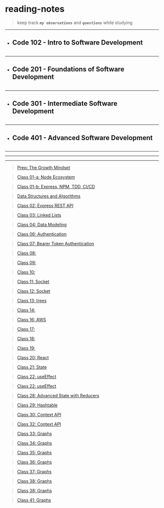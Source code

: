 # reading-notes

> keep track ***`my observations`*** and ***`questions`*** while studying

_______________


 * ## Code 102 - Intro to Software Development
```
```
____________________


 * ## Code 201 - Foundations of Software Development
```
```
_______________________


* ## Code 301 - Intermediate Software Development
```
```
_______________

* ## Code 401 - Advanced Software Development
```
```
_______________
_______________
_______________


> [Prep: The Growth Mindset](./Prep/GrowthMindset.md)<br/>

> [Class 01-a: Node Ecosystem](./Week1/NodeEcosystem.md)<br/>

> [Class 01-b: Express, NPM, TDD, CI/CD](./Week1/Class01b.md)<br/>

> [Data Structures and Algorithms](./Prep/DS&Algo.md)<br/>

>  [Class 02: Express REST API](./Week1/Class02.md)<br/>

>  [Class 03: Linked Lists](./Week1/Class03.md)<br/>

>  [Class 04: Data Modeling](./Week2/Class03.md)<br/>

>  [Class 06: Authentication](./Week2/class05.md)<br/> 

>  [Class 07: Bearer Token Authentication](./Week3/class07.md)<br/> 

>  [Class 08: ](./Week4/class08.md)<br/> 

>  [Class 09: ](./Week4/class09.md)<br/> 

>  [Class 10: ](./Week5/class10.md)<br/> 

>  [Class 11: Socket ](./Week5/class11.md)<br/>  

>  [Class 12: Socket ](./Week5/class12.md)<br/>  

>  [Class 13: trees ](./Week6/class13.md)<br/>  

>  [Class 14:  ](./Week6/class14.md)<br/>  

>  [Class 16: AWS ](./Week6/class16.md)<br/>  

>  [Class 17:  ](./Week7/class17.md)<br/>  

>  [Class 18:  ](./Week7/class18.md)<br/>  

>  [Class 19:  ](./Week7/class19.md)<br/>  

>  [Class 20: React ](./FE/Week1/class1.md)<br/>  

>  [Class 21: State ](./FE/Week1/class2.md)<br/>  

>  [Class 22: useEffect  ](./FE/Week1/class3.md)<br/>  

>  [Class 22: useEffect  ](./FE/Week1/class3.md)<br/>  

>  [Class 28: Advanced State with Reducers  ](./FE/Week2/class4.md)<br/>  

>  [Class 29: Hashtable  ](./FE/Week2/class5.md)<br/>  

>  [Class 30: Context API  ](./FE/Week3/class6.md)<br/>  

>  [Class 32: Context API  ](./FE/Week3/class7.md)<br/>  

>  [Class 33: Graphs  ](./FE/Week3/class8.md)<br/>  

>  [Class 34: Graphs  ](./FE/Week4/class9.md)<br/>  

>  [Class 35: Graphs  ](./FE/Week4/class10.md)<br/>  

>  [Class 36: Graphs  ](./FE/Week4/class11.md)<br/>  

>  [Class 37: Graphs  ](./FE/Week5/class12.md)<br/>  

>  [Class 38: Graphs  ](./FE/Week5/class13.md)<br/>  

>  [Class 38: Graphs  ](./FE/Week5/class14.md)<br/>  

>  [Class 41: Graphs  ](./FE/Week6/class15.md)<br/>  










 
 

